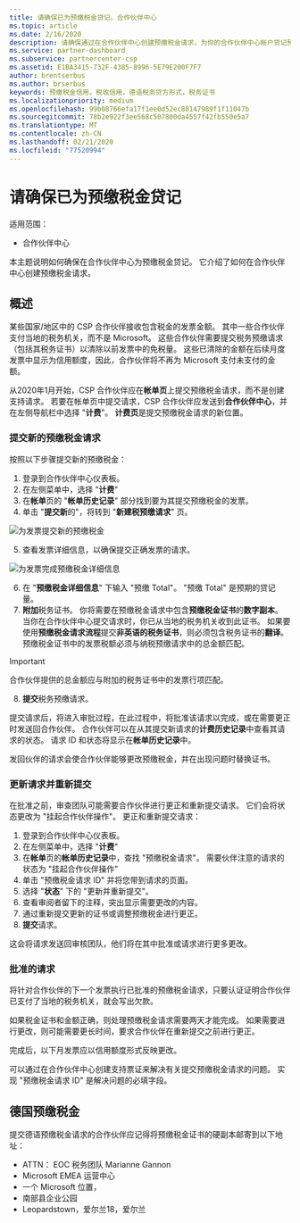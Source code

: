 ```yaml
---
title: 请确保已为预缴税金贷记。合作伙伴中心
ms.topic: article
ms.date: 2/16/2020
description: 请确保通过在合作伙伴中心创建预缴税金请求，为你的合作伙伴中心帐户贷记预缴税金。
ms.service: partner-dashboard
ms.subservice: partnercenter-csp
ms.assetid: E1BA3415-732F-4385-8996-5E79E200F7F7
author: brentserbus
ms.author: brserbus
keywords: 预缴税金信用，税收信用，德语税务贷方形式，税务证书
ms.localizationpriority: medium
ms.openlocfilehash: 99b08766efa17f1ee0d52ec88147989f1f11047b
ms.sourcegitcommit: 78b2e922f3ee568c507800da4557f42fb550e5a7
ms.translationtype: MT
ms.contentlocale: zh-CN
ms.lasthandoff: 02/21/2020
ms.locfileid: "77520994"
---
```

# <a name="make-sure-you-are-credited-for-withholding-tax"></a>请确保已为预缴税金贷记

适用范围：

- 合作伙伴中心

本主题说明如何确保在合作伙伴中心为预缴税金贷记。 它介绍了如何在合作伙伴中心创建预缴税金请求。

## <a name="overview"></a>概述

某些国家/地区中的 CSP 合作伙伴接收包含税金的发票金额。 其中一些合作伙伴支付当地的税务机关，而不是 Microsoft。 这些合作伙伴需要提交税务预缴请求（包括其税务证书）以清除以前发票中的免税量。 这些已清除的金额在后续月度发票中显示为信用额度，因此，合作伙伴将不再为 Microsoft 支付未支付的金额。

从2020年1月开始，CSP 合作伙伴应在**帐单页**上提交预缴税金请求，而不是创建支持请求。 若要在帐单页中提交请求，CSP 合作伙伴应发送到**合作伙伴中心**，并在左侧导航栏中选择 "**计费**"。 **计费页**是提交预缴税金请求的新位置。 

### <a name="submit-a-new-tax-withholding-request"></a>提交新的预缴税金请求

按照以下步骤提交新的预缴税金：

1. 登录到合作伙伴中心仪表板。
2. 在左侧菜单中，选择 "**计费**"
3. 在**帐单**页的 "**帐单历史记录**" 部分找到要为其提交预缴税金的发票。
4. 单击 "**提交新**的"，将转到 "**新建税预缴请求**" 页。

![为发票提交新的预缴税金](images/wht1.png)

5. 查看发票详细信息，以确保提交正确发票的请求。

![为发票完成预缴税金详细信息](images/wht2.png)

6. 在 "**预缴税金详细信息**" 下输入 "预缴 Total"。 "预缴 Total" 是预期的贷记量。
7. **附加**税务证书。 你将需要在预缴税金请求中包含**预缴税金证书**的**数字副本**。 当你在合作伙伴中心提交请求时，你已从当地的税务机关收到此证书。 如果要使用**预缴税金请求流程**提交**非英语的税务证书**，则必须包含税务证书的**翻译**。 预缴税金证书中的发票税额必须与纳税预缴请求中的总金额匹配。 

> [!IMPORTANT]
> 合作伙伴提供的总金额应与附加的税务证书中的发票行项匹配。

8. **提交**税务预缴请求。

提交请求后，将进入审批过程，在此过程中，将批准该请求以完成，或在需要更正时发送回合作伙伴。 合作伙伴可以在从其提交新请求的**计费历史记录**中查看其请求的状态。 请求 ID 和状态将显示在**帐单历史记录**中。

发回伙伴的请求会使合作伙伴能够更改预缴税金，并在出现问题时替换证书。 

### <a name="update-request-and-resubmit"></a>更新请求并重新提交

在批准之前，审查团队可能需要合作伙伴进行更正和重新提交请求。 它们会将状态更改为 "挂起合作伙伴操作"。 更正和重新提交请求：
 
1. 登录到合作伙伴中心仪表板。
2. 在左侧菜单中，选择 "**计费**"
3. 在**帐单**页的**帐单历史记录**中，查找 "预缴税金请求"。 需要伙伴注意的请求的状态为 "挂起合作伙伴操作"
4. 单击 "预缴税金请求 ID" 并将您带到请求的页面。
5. 选择 "**状态**" 下的 "更新并重新提交"。
6. 查看审阅者留下的注释，突出显示需要更改的内容。
7. 通过重新提交更新的证书或调整预缴税金进行更正。
8. **提交**请求。 

这会将请求发送回审核团队，他们将在其中批准或请求进行更多更改。
 
### <a name="approved-requests"></a>批准的请求

将针对合作伙伴的下一个发票执行已批准的预缴税金请求，只要认证证明合作伙伴已支付了当地的税务机关，就会写出欠款。

如果税金证书和金额正确，则处理预缴税金请求需要两天才能完成。 如果需要进行更改，则可能需要更长时间，要求合作伙伴在重新提交之前进行更正。

完成后，以下月发票应以信用额度形式反映更改。
 
可以通过在合作伙伴中心创建支持票证来解决有关提交预缴税金请求的问题。 实现 "预缴税金请求 ID" 是解决问题的必填字段。

## <a name="german-tax-withholding"></a>德国预缴税金

提交德语预缴税金请求的合作伙伴应记得将预缴税金证书的硬副本邮寄到以下地址： 

- ATTN： EOC 税务团队 Marianne Gannon
- Microsoft EMEA 运营中心
- 一个 Microsoft 位置，
- 南部县企业公园
- Leopardstown，爱尔兰18，爱尔兰

